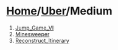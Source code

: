 # [Home](./../..)/[Uber](./..)/Medium
1. [Jump_Game_VI](./Jump_Game_VI.md)
2. [Minesweeper](./Minesweeper.md)
3. [Reconstruct_Itinerary](./Reconstruct_Itinerary.md)
